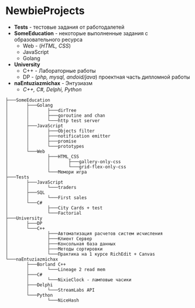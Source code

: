 # NewbieProjects

- **Tests** - тестовые задания от работодалетей
- **SomeEducation** - некоторые выполненные задания с образовательного ресурса
  - Web - (*HTML, CSS*) 
  - JavaScript
  - Golang
- **University**
  - С++ - Лабораторные работы
  - DP - (*php, mysql, andoid/java*) проектная часть дипломной работы
- **naEntuziazmichax** - Энтузиазм
  - *С++, C#, Delphi, Python*

```
├───SomeEducation
│       ├───Golang
│       │       ├───dirTree
│       │       ├───goroutine and chan
│       │       └───http test server
│       ├───JavaScript
│       │       ├───Objects filter
│       │       ├───notification emitter
│       │       ├───promise
│       │       └───prototypes
│       └───Web
│               ├───HTML_CSS
│               │       ├───gallery-only-css
│               │       └───grid-flex-only-css
│               └───Мемори игра
├───Tests
│       ├───JavaScript
│       │       └───traders
│       ├───SQL
│       │       └───First sales
│       └───С#
│               ├───City Cards + test
│               └───Factorial
├───University
│       ├───DP
│       └───С++
│               ├───Автоматизация расчетов систем исчисления
│               ├───Клиент Сервер
│               ├───Консольная база данных
│               ├───Методы сортировки
│               └───Практика на 1 курсе RichEdit + Canvas
└───naEntuziazmichax
        ├───Borland С++
        │       └───Lineage 2 read mem
        ├───C#
        │       └───NixieClock - ламповые часики
        ├───Delphi
        │       └───StreamLabs API
        └───Python
                └───NiceHash
```
